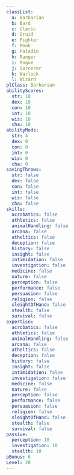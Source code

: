 ```yaml
---
classList:
  a: Barbarian
  b: Bard
  c: Cleric
  d: Druid
  e: Fighter
  f: Monk
  g: Paladin
  h: Ranger
  i: Rogue
  j: Sorcerer
  k: Warlock
  l: Wizard
plClass: Barbarian
abilityScores:
  str: 18
  dex: 10
  con: 10
  int: 10
  wis: 10
  cha: 10
abilityMods:
  str: 4
  dex: 0
  con: 0
  int: 0
  wis: 0
  cha: 0
savingThrows:
  str: false
  dex: false
  con: false
  int: false
  wis: false
  cha: false
skills:
  acrobatics: false
  athletics: false
  animalHandling: false
  arcana: false
  atheltics: false
  deception: false
  history: false
  insight: false
  intimidation: false
  investigation: false
  medicine: false
  nature: false
  perception: false
  performance: false
  persuasion: false
  religion: false
  sleightOfHand: false
  stealth: false
  survival: false
expertise:
  acrobatics: false
  athletics: false
  animalHandling: false
  arcana: false
  atheltics: false
  deception: false
  history: false
  insight: false
  intimidation: false
  investigation: false
  medicine: false
  nature: false
  perception: false
  performance: false
  persuasion: false
  religion: false
  sleightOfHand: false
  stealth: false
  survival: false
passive:
  perception: 10
  investigation: 10
  stealth: 10
pBonus: 6
Level: 20
---
```


